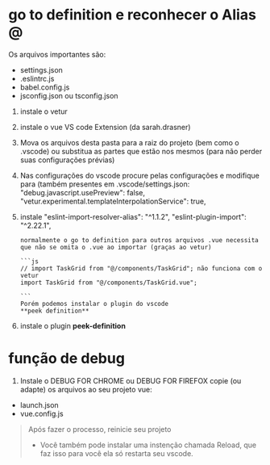 # go to definition e reconhecer o Alias @

Os arquivos importantes são:

- settings.json
- .eslintrc.js
- babel.config.js
- jsconfig.json ou tsconfig.json

1.  instale o vetur
2.  instale o vue VS code Extension (da sarah.drasner)
3.  Mova os arquivos desta pasta para a raiz do projeto (bem como o .vscode) ou substitua as partes que estão nos mesmos (para não perder suas configurações prévias)
4.  Nas configurações do vscode procure pelas configurações e modifique para (também presentes em .vscode/settings.json:
    "debug.javascript.usePreview": false,
    "vetur.experimental.templateInterpolationService": true,

5.  instale
    "eslint-import-resolver-alias": "^1.1.2",
    "eslint-plugin-import": "^2.22.1",

        normalmente o go to definition para outros arquivos .vue necessita que não se omita o .vue ao importar (graças ao vetur)

        ```js
        // import TaskGrid from "@/components/TaskGrid"; não funciona com o vetur
        import TaskGrid from "@/components/TaskGrid.vue";

        ```
        Porém podemos instalar o plugin do vscode
        **peek definition**

6.  instale o plugin **peek-definition**

# função de debug

1. Instale o DEBUG FOR CHROME ou DEBUG FOR FIREFOX
   copie (ou adapte) os arquivos ao seu projeto vue:

- launch.json
- vue.config.js


> Após fazer o processo, reinicie seu projeto  
> * Você também pode instalar uma instenção chamada Reload, que faz isso para você ela só restarta seu vscode. 